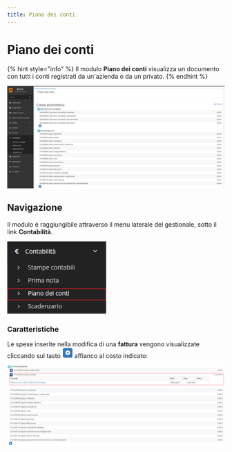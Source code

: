 ```yaml
---
title: Piano dei conti
---
```


# Piano dei conti

{% hint style="info" %}
Il modulo **Piano dei conti** visualizza un documento con tutti i conti registrati da un'azienda o da un privato.
{% endhint %}

![Screenshot interfaccia piano dei conti](../../../../.gitbook/assets/screenpianodeiconti.PNG)

## Navigazione

Il modulo è raggiungibile attraverso il menu laterale del gestionale, sotto il link **Contabilità**.

![Screenshot navigazione piano dei conti](../../../../.gitbook/assets/posizionepianodeiconti.PNG)

### Caratteristiche

Le spese inserite nella modifica di una **fattura** vengono visualizzate cliccando sul tasto ![](../../../../.gitbook/assets/aggiungere%20%281%29.PNG) affianco al costo indicato:

![](../../../../.gitbook/assets/speseconti.PNG)



